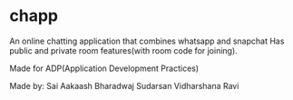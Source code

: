 # chapp
An online chatting application that combines whatsapp and snapchat
Has public and private room features(with room code for joining).

Made for ADP(Application Development Practices)

Made by:
Sai Aakaash
Bharadwaj Sudarsan
Vidharshana Ravi
